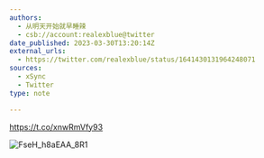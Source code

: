 ```yaml
---
authors:
  - 从明天开始就早睡辣
  - csb://account:realexblue@twitter
date_published: 2023-03-30T13:20:14Z
external_urls:
  - https://twitter.com/realexblue/status/1641430131964248071
sources:
  - xSync
  - Twitter
type: note

---
```


https://t.co/xnwRmVfy93

![FseH_h8aEAA_8R1](./attachments/bafybeialkkvbyqpqkc5kcdbkn6vduu6wavdrafuek3rygfi2lenx5bw7r4)